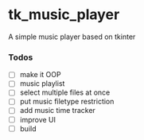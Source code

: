 # tk_music_player
A simple music player based on tkinter

### Todos
- [ ] make it OOP
- [ ] music playlist
- [ ] select multiple files at once
- [ ] put music filetype restriction
- [ ] add music time tracker
- [ ] improve UI
- [ ] build